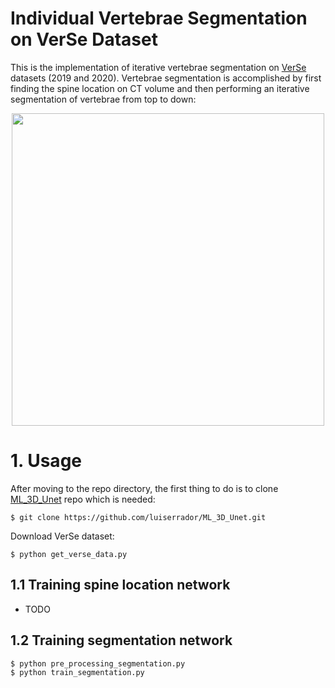 # Individual Vertebrae Segmentation on VerSe Dataset

This is the implementation of iterative vertebrae segmentation on [VerSe](https://github.com/anjany/verse) datasets (2019 and 2020). Vertebrae segmentation is accomplished by first finding the spine location on CT volume and then performing an iterative segmentation of vertebrae from top to down:
<p align="center">
  <img src="https://github.com/luiserrador/IndVertSeg_VerSe/blob/master/images/seg_algorithm.png" width=500>
</p>

# 1. Usage

After moving to the repo directory, the first thing to do is to clone [ML_3D_Unet](https://github.com/luiserrador/ML_3D_Unet) repo which is needed:
```
$ git clone https://github.com/luiserrador/ML_3D_Unet.git
```
Download VerSe dataset:
```
$ python get_verse_data.py
```
## 1.1 Training spine location network

- TODO

## 1.2 Training segmentation network
```
$ python pre_processing_segmentation.py
$ python train_segmentation.py
```
